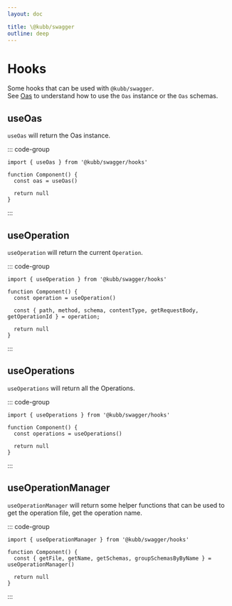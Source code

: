 ```yaml
---
layout: doc

title: \@kubb/swagger
outline: deep
---
```


# Hooks

Some hooks that can be used with `@kubb/swagger`.<br/>
See [Oas](https://github.com/readmeio/oas) to understand how to use the `Oas` instance or the `Oas` schemas.

## useOas

`useOas` will return the Oas instance.<br/>

::: code-group

```tsx twoslash
import { useOas } from '@kubb/swagger/hooks'

function Component() {
  const oas = useOas()

  return null
}
```

:::

## useOperation

`useOperation` will return the current `Operation`.<br/>

::: code-group

```tsx twoslash
import { useOperation } from '@kubb/swagger/hooks'

function Component() {
  const operation = useOperation()

  const { path, method, schema, contentType, getRequestBody, getOperationId } = operation;

  return null
}
```

:::

## useOperations

`useOperations` will return all the Operations.<br/>

::: code-group

```tsx twoslash
import { useOperations } from '@kubb/swagger/hooks'

function Component() {
  const operations = useOperations()

  return null
}
```

:::


## useOperationManager

`useOperationManager` will return some helper functions that can be used to get the operation file, get the operation name.<br/>

::: code-group

```tsx twoslash
import { useOperationManager } from '@kubb/swagger/hooks'

function Component() {
  const { getFile, getName, getSchemas, groupSchemasByByName } = useOperationManager()

  return null
}
```

:::
